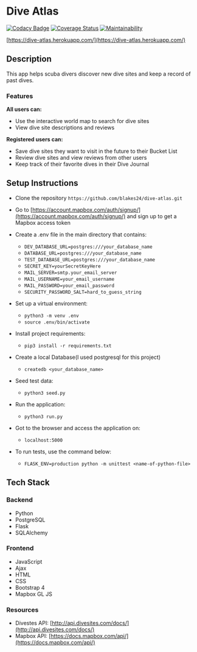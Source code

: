 # Dive Atlas
[![Codacy Badge](https://api.codacy.com/project/badge/Grade/4b0a3366dcff40f7be1ad3bf0fe24d30)](https://app.codacy.com/gh/blakes24/dive-atlas?utm_source=github.com&utm_medium=referral&utm_content=blakes24/dive-atlas&utm_campaign=Badge_Grade_Settings)
[![Coverage Status](https://coveralls.io/repos/github/blakes24/dive-atlas/badge.svg?branch=main)](https://coveralls.io/github/blakes24/dive-atlas?branch=main)
[![Maintainability](https://api.codeclimate.com/v1/badges/a773a8e737909036574e/maintainability)](https://codeclimate.com/github/blakes24/dive-atlas/maintainability)

[https://dive-atlas.herokuapp.com/](https://dive-atlas.herokuapp.com/)

## Description
This app helps scuba divers discover new dive sites and keep a record of past dives.

### Features
**All users can:**

- Use the interactive world map to search for dive sites
- View dive site descriptions and reviews

**Registered users can:**

- Save dive sites they want to visit in the future to their Bucket List
- Review dive sites and view reviews from other users
- Keep track of their favorite dives in their Dive Journal

## Setup Instructions
- Clone the repository `https://github.com/blakes24/dive-atlas.git`

- Go to [https://account.mapbox.com/auth/signup/](https://account.mapbox.com/auth/signup/) and sign up to get a Mapbox access token 

- Create a .env file in the main directory that contains:
	- `DEV_DATABASE_URL=postgres:///your_database_name`
	- `DATABASE_URL=postgres:///your_database_name`
	- `TEST_DATABASE_URL=postgres:///your_database_name`
	- `SECRET_KEY=yourSecretKeyHere`
    - `MAIL_SERVER=smtp.your_email_server`
    - `MAIL_USERNAME=your_email_username`
    - `MAIL_PASSWORD=your_email_password`
    - `SECURITY_PASSWORD_SALT=hard_to_guess_string`

- Set up a virtual environment:
	- `python3 -m venv .env`
	- `source .env/bin/activate`

- Install project requirements:
	- `pip3 install -r requirements.txt`

- Create a local Database(I used postgresql for this project)
	- `createdb <your_database_name>`

- Seed test data:
	- `python3 seed.py`

- Run the application:
	- `python3 run.py`

- Got to the browser and access the application on:
    - `localhost:5000`
    
- To run tests, use the command below:
	- `FLASK_ENV=production python -m unittest <name-of-python-file>`

## Tech Stack

### Backend
- Python
- PostgreSQL
- Flask
- SQLAlchemy

### Frontend
- JavaScript
- Ajax
- HTML
- CSS
- Bootstrap 4
- Mapbox GL JS

### Resources
- Divestes API: [http://api.divesites.com/docs/](http://api.divesites.com/docs/)
- Mapbox API: [https://docs.mapbox.com/api/](https://docs.mapbox.com/api/)
